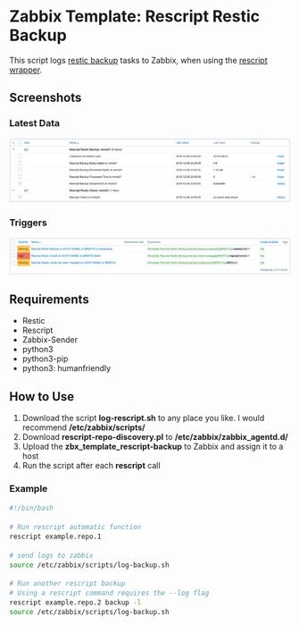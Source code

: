 # Zabbix Template: Rescript Restic Backup

This script logs [restic backup](https://restic.net/) tasks to Zabbix, when using the [rescript wrapper](https://gitlab.com/sulfuror/rescript.sh).

## Screenshots
### Latest Data
![Latest Data](screenshots/data.png)

### Triggers
![Triggers](screenshots/triggers.png)

## Requirements
* Restic
* Rescript
* Zabbix-Sender
* python3
* python3-pip
* python3: humanfriendly

## How to Use

1. Download the script **log-rescript.sh** to any place you like. I would recommend **/etc/zabbix/scripts/**
1. Download **rescript-repo-discovery.pl** to **/etc/zabbix/zabbix\_agentd.d/**
1. Upload the **zbx\_template\_rescript-backup** to Zabbix and assign it to a host
1. Run the script after each **rescript** call

### Example
```bash
#!/bin/bash

# Run rescript automatic function
rescript example.repo.1

# send logs to zabbix
source /etc/zabbix/scripts/log-backup.sh

# Run another rescript backup
# Using a rescript command requires the --log flag
rescript example.repo.2 backup -l
source /etc/zabbix/scripts/log-backup.sh

```

